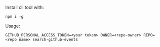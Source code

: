 Install cli tool with: 
```
npm i -g
```

Usage:
```
GITHUB_PERSONAL_ACCESS_TOKEN=<your token> OWNER=<repo-owner> REPO=<repo name> search-github-events
```